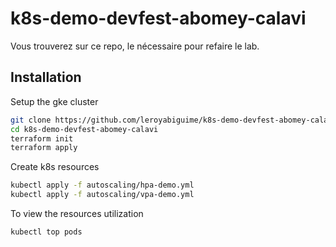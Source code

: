 # k8s-demo-devfest-abomey-calavi
Vous trouverez sur ce repo, le nécessaire pour refaire le lab. 


## Installation

Setup the gke cluster

```bash
git clone https://github.com/leroyabiguime/k8s-demo-devfest-abomey-calavi.git
cd k8s-demo-devfest-abomey-calavi
terraform init
terraform apply
```
    
Create k8s resources

```bash
kubectl apply -f autoscaling/hpa-demo.yml
kubectl apply -f autoscaling/vpa-demo.yml
```

To view the resources utilization

```bash
kubectl top pods
```
    
